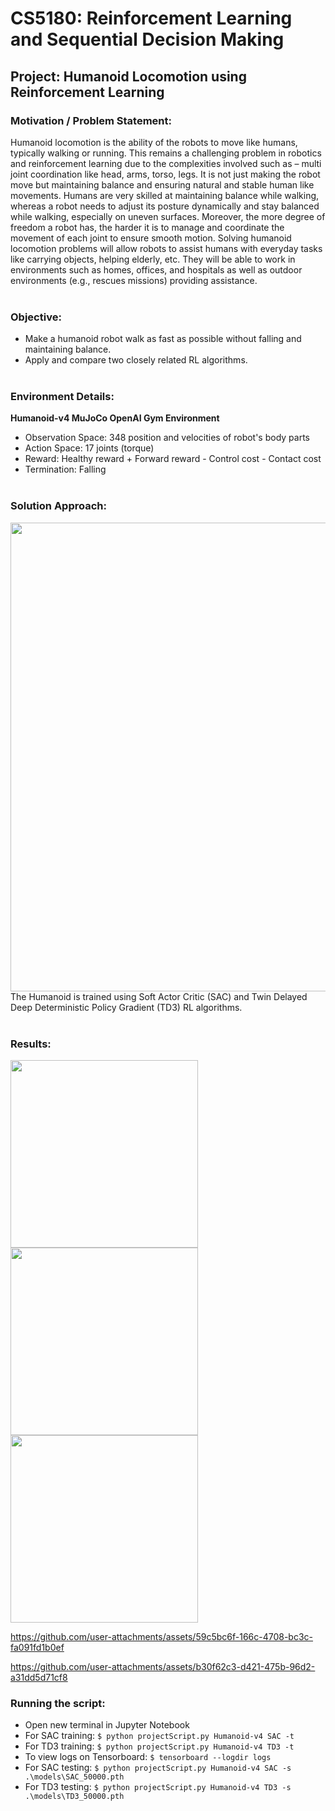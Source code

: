 # CS5180: Reinforcement Learning and Sequential Decision Making 
## Project: Humanoid Locomotion using Reinforcement Learning
### Motivation / Problem Statement:
Humanoid locomotion is the ability of the robots to move like humans, typically walking or running. This remains a challenging problem in robotics and reinforcement learning due to the complexities involved such as – multi joint coordination like head, arms, torso, legs. It is not just making the robot move but maintaining balance and ensuring natural and stable human like movements. Humans are very skilled at maintaining balance while walking, whereas a robot needs to adjust its posture dynamically and stay balanced while walking, especially on uneven surfaces. Moreover, the more degree of freedom a robot has, the harder it is to manage and coordinate the movement of each joint to ensure smooth motion. Solving humanoid locomotion problems will allow robots to assist humans with everyday tasks like carrying objects, helping elderly, etc. They will be able to work in environments such as homes, offices, and hospitals as well as outdoor environments (e.g., rescues missions) providing assistance.<br/><br/>

### Objective:
* Make a humanoid robot walk as fast as possible without falling and maintaining balance. 
* Apply and compare two closely related RL algorithms.<br/><br/>

### Environment Details:
**Humanoid-v4 MuJoCo OpenAI Gym Environment**
* Observation Space: 348 position and velocities of robot's body parts
* Action Space: 17 joints (torque)
* Reward: Healthy reward + Forward reward - Control cost - Contact cost
* Termination: Falling<br/><br/>

### Solution Approach:
<img src="https://github.com/user-attachments/assets/61358ac7-d799-4b82-86f6-c531c8fb26e6" width="750"><br/>
The Humanoid is trained using Soft Actor Critic (SAC) and Twin Delayed Deep Deterministic Policy Gradient (TD3) RL algorithms.<br/><br/>

### Results:
<img src="https://github.com/user-attachments/assets/6e894206-433c-4559-80ef-e5f94581d9b7" width="300">
<img src="https://github.com/user-attachments/assets/f182fc53-4cd6-4801-a13f-fe7e1f817f2f" width="300">
<img src="https://github.com/user-attachments/assets/aa0f3510-377d-4ba3-ba07-c7113519d42c" width="300"><br/>

https://github.com/user-attachments/assets/59c5bc6f-166c-4708-bc3c-fa091fd1b0ef

https://github.com/user-attachments/assets/b30f62c3-d421-475b-96d2-a31dd5d71cf8


### Running the script:
* Open new terminal in Jupyter Notebook<br/>
* For SAC training: `$ python projectScript.py Humanoid-v4 SAC -t`<br/>
* For TD3 training: `$ python projectScript.py Humanoid-v4 TD3 -t`<br/>
* To view logs on Tensorboard: `$ tensorboard --logdir logs`<br/>
* For SAC testing: `$ python projectScript.py Humanoid-v4 SAC -s .\models\SAC_50000.pth`<br/>
* For TD3 testing: `$ python projectScript.py Humanoid-v4 TD3 -s .\models\TD3_50000.pth`<br/>
